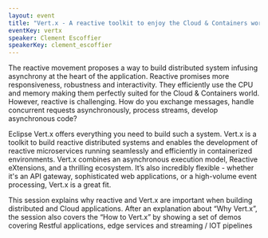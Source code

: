 ```yaml
---
layout: event
title: "Vert.x - A reactive toolkit to enjoy the Cloud & Containers world"
eventKey: vertx
speaker: Clement Escoffier
speakerKey: clement_escoffier
---
```


The reactive movement proposes a way to build distributed system infusing asynchrony at the heart of the application. Reactive promises more responsiveness, robustness and interactivity. They efficiently use the CPU and memory making them perfectly suited for the Cloud & Containers world. However, reactive is challenging. How do you exchange messages, handle concurrent requests asynchronously, process streams, develop asynchronous code?

Eclipse Vert.x offers everything you need to build such a system. Vert.x is a toolkit to build reactive distributed systems and enables the development of reactive microservices running seamlessly and efficiently in containerized environments. Vert.x combines an asynchronous execution model, Reactive eXtensions, and a thrilling ecosystem.  It’s also incredibly flexible - whether it's an API gateway, sophisticated web applications, or a high-volume event processing, Vert.x is a great fit.

This session explains why reactive and Vert.x are important when building distributed and Cloud applications. After an explanation about “Why Vert.x”, the session also covers the “How to Vert.x” by showing a set of demos covering Restful applications, edge services and streaming / IOT pipelines